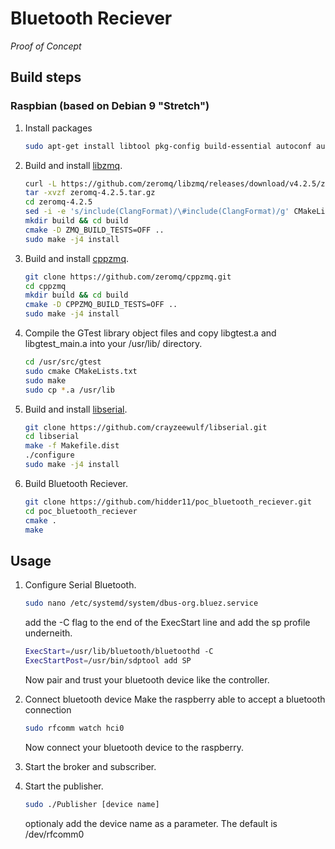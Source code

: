 # Bluetooth Reciever
*Proof of Concept*

## Build steps

### Raspbian (based on Debian 9 "Stretch")
1. Install packages
   ```bash
   sudo apt-get install libtool pkg-config build-essential autoconf automake git cmake autogen graphviz libboost-dev libgtest-dev libtool python-sip-dev doxygen libbluetooth-dev
   ```

2. Build and install [libzmq](https://github.com/zeromq/libzmq).
    ```bash
    curl -L https://github.com/zeromq/libzmq/releases/download/v4.2.5/zeromq-4.2.5.tar.gz -o zeromq-4.2.5.tar.gz
    tar -xvzf zeromq-4.2.5.tar.gz
    cd zeromq-4.2.5
    sed -i -e 's/include(ClangFormat)/\#include(ClangFormat)/g' CMakeLists.txt
    mkdir build && cd build
    cmake -D ZMQ_BUILD_TESTS=OFF ..
    sudo make -j4 install
    ```

3. Build and install [cppzmq](https://github.com/zeromq/cppzmq).
   ```bash
   git clone https://github.com/zeromq/cppzmq.git
   cd cppzmq
   mkdir build && cd build
   cmake -D CPPZMQ_BUILD_TESTS=OFF ..
   sudo make -j4 install
   ```

4. Compile the GTest library object files and copy libgtest.a and libgtest_main.a into your /usr/lib/ directory.
   ```bash
   cd /usr/src/gtest
   sudo cmake CMakeLists.txt
   sudo make
   sudo cp *.a /usr/lib
   ```

5. Build and install [libserial](https://github.com/crayzeewulf/libserial).
   ```bash  
   git clone https://github.com/crayzeewulf/libserial.git
   cd libserial
   make -f Makefile.dist
   ./configure 
   sudo make -j4 install
   ```

6. Build Bluetooth Reciever.
   ```bash
   git clone https://github.com/hidder11/poc_bluetooth_reciever.git
   cd poc_bluetooth_reciever
   cmake .
   make
   ```

## Usage
1. Configure Serial Bluetooth.
   ```bash
   sudo nano /etc/systemd/system/dbus-org.bluez.service
   ```
   add the -C flag to the end of the ExecStart line and add the sp profile underneith.
   ```bash
   ExecStart=/usr/lib/bluetooth/bluetoothd -C
   ExecStartPost=/usr/bin/sdptool add SP
   ```
   Now pair and trust your bluetooth device like the controller.

2. Connect bluetooth device
   Make the raspberry able to accept a bluetooth connection
   ```bash
   sudo rfcomm watch hci0
   ```
   Now connect your bluetooth device to the raspberry.
  
3. Start the broker and subscriber.

4. Start the publisher.
   ```bash
   sudo ./Publisher [device name]
   ```
   optionaly add the device name as a parameter. The default is /dev/rfcomm0

